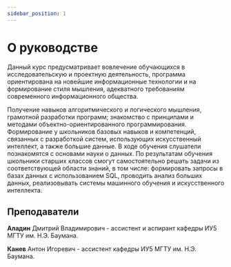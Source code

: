 ```yaml
---
sidebar_position: 1
---
```


# О руководстве

Данный курс предусматривает вовлечение обучающихся в исследовательскую и проектную деятельность, программа ориентирована на новейшие информационные технологии и на формирование стиля мышления, адекватного требованиям современного информационного общества.

Получение навыков алгоритмического и логического мышления, грамотной разработки программ; знакомство с принципами и методами объектно-ориентированного программирования. Формирование у школьников базовых навыков и компетенций, связанных с разработкой систем, использующих искусственный интеллект, а также большие данные. В ходе обучения слушатели познакомятся с основами науки о данных. По результатам обучения школьники старших классов смогут самостоятельно решать задачи из соответствующей области знаний, в том числе: формировать запросы в базах данных с использованием SQL, проводить анализ больших данных, реализовывать системы машинного обучения и искусственного интеллекта.

## Преподаватели

**Аладин** Дмитрий Владимирович - ассистент и аспирант кафедры ИУ5 МГТУ им. Н.Э. Баумана.

**Канев** Антон Игоревич  - ассистент кафедры ИУ5 МГТУ им. Н.Э. Баумана.
